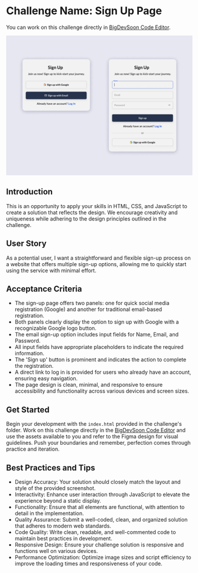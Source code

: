# Challenge Name: Sign Up Page

You can work on this challenge directly in [BigDevSoon Code Editor](https://app.bigdevsoon.me/challenges/sign-up-page/browser).

![Sign Up Page Design](./design.png)

## Introduction

This is an opportunity to apply your skills in HTML, CSS, and JavaScript to create a solution that reflects the design. We encourage creativity and uniqueness while adhering to the design principles outlined in the challenge.

## User Story

As a potential user, I want a straightforward and flexible sign-up process on a website that offers multiple sign-up options, allowing me to quickly start using the service with minimal effort.

## Acceptance Criteria

- The sign-up page offers two panels: one for quick social media registration (Google) and another for traditional email-based registration.
- Both panels clearly display the option to sign up with Google with a recognizable Google logo button.
- The email sign-up option includes input fields for Name, Email, and Password.
- All input fields have appropriate placeholders to indicate the required information.
- The 'Sign up' button is prominent and indicates the action to complete the registration.
- A direct link to log in is provided for users who already have an account, ensuring easy navigation.
- The page design is clean, minimal, and responsive to ensure accessibility and functionality across various devices and screen sizes.

## Get Started

Begin your development with the `index.html` provided in the challenge's folder. Work on this challenge directly in the [BigDevSoon Code Editor](https://app.bigdevsoon.me/challenges/sign-up-page/browser) and use the assets available to you and refer to the Figma design for visual guidelines. Push your boundaries and remember, perfection comes through practice and iteration.

## Best Practices and Tips

- Design Accuracy: Your solution should closely match the layout and style of the provided screenshot.
- Interactivity: Enhance user interaction through JavaScript to elevate the experience beyond a static display.
- Functionality: Ensure that all elements are functional, with attention to detail in the implementation.
- Quality Assurance: Submit a well-coded, clean, and organized solution that adheres to modern web standards.
- Code Quality: Write clean, readable, and well-commented code to maintain best practices in development.
- Responsive Design: Ensure your challenge solution is responsive and functions well on various devices.
- Performance Optimization: Optimize image sizes and script efficiency to improve the loading times and responsiveness of your code.

